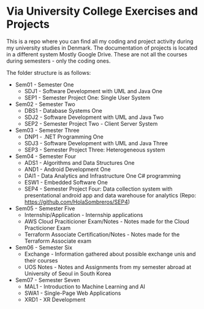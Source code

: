 # Via University College Exercises and Projects

This is a repo where you can find all my coding and project activity during my university studies in Denmark. The
documentation of projects is located in a different system Mostly Google Drive. These are not all the courses during semesters - only the coding ones.

The folder structure is as follows:

- Sem01 - Semester One
    - SDJ1 - Software Development with UML and Java One
    - SEP1 - Semester Project One: Single User System
- Sem02 - Semester Two
    - DBS1 - Database Systems One
    - SDJ2 - Software Development with UML and Java Two 
    - SEP2 - Semester Project Two - Client Server System
- Sem03 - Semester Three
    - DNP1 - .NET Programming One
    - SDJ3 - Software Development with UML and Java Three
    - SEP3 - Semester Project Three: Heterogeneous system
- Sem04 - Semester Four
  - ADS1 - Algorithms and Data Structures One
  - AND1 - Android Development One
  - DAI1 - Data Analytics and Infrastructure One C# programming
  - ESW1 - Embedded Software One
  - SEP4 - Semester Project Four: Data collection system with presentational android app and data warehouse for analytics (Repo: https://github.com/HolaSombreros/SEP4)
- Sem05 - Semester Five
  - Internship/Application - Internship applications
  - AWS Cloud Praciticioner Exam/Notes - Notes made for the Cloud Practicioner Exam
  - Terraform Associate Certification/Notes - Notes made for the Terraform Associate exam
- Sem06 - Semester Six
  - Exchange - Information gathered about possible exchange unis and their courses
  - UOS Notes - Notes and Assignments from my semester abroad at University of Seoul in South Korea
- Sem07 - Semester Seven
  - MAL1 - Introduction to Machine Learning and AI
  - SWA1 - Single-Page Web Applications
  - XRD1 - XR Development
